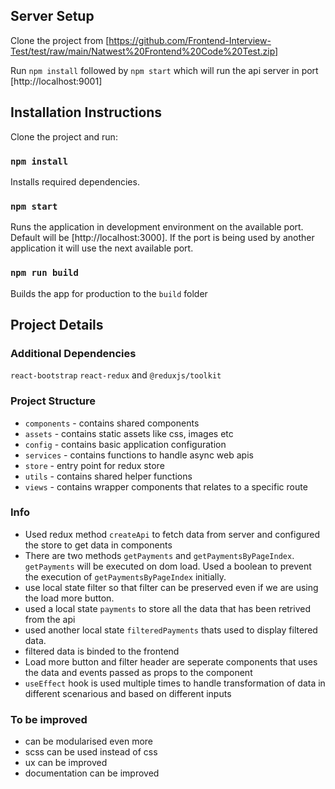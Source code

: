 ## Server Setup

Clone the project from [https://github.com/Frontend-Interview-Test/test/raw/main/Natwest%20Frontend%20Code%20Test.zip]

Run `npm install` followed by `npm start` which will run the api server in port [http://localhost:9001]

## Installation Instructions

Clone the project and run:

### `npm install`

Installs required dependencies.

### `npm start`

Runs the application in development environment on the available port. Default will be [http://localhost:3000]. If the port is being used by another application it will use the next available port.

### `npm run build`

Builds the app for production to the `build` folder

## Project Details

### Additional Dependencies

`react-bootstrap` `react-redux` and `@reduxjs/toolkit`

### Project Structure

- `components` - contains shared components
- `assets` - contains static assets like css, images etc
- `config` - contains basic application configuration
- `services` - contains functions to handle async web apis
- `store` - entry point for redux store
- `utils` - contains shared helper functions
- `views` - contains wrapper components that relates to a specific route

### Info

- Used redux method `createApi` to fetch data from server and configured the store to get data in components
- There are two methods `getPayments` and `getPaymentsByPageIndex`. `getPayments` will be executed on dom load. Used a boolean to prevent the execution of `getPaymentsByPageIndex` initially.
- use local state filter so that filter can be preserved even if we are using the load more button.
- used a local state `payments` to store all the data that has been retrived from the api
- used another local state `filteredPayments` thats used to display filtered data.
- filtered data is binded to the frontend
- Load more button and filter header are seperate components that uses the data and events passed as props to the component
- `useEffect` hook is used multiple times to handle transformation of data in different scenarious and based on different inputs

### To be improved

- can be modularised even more
- scss can be used instead of css
- ux can be improved
- documentation can be improved
